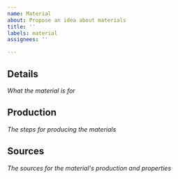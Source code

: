 ```yaml
---
name: Material
about: Propose an idea about materials
title: ''
labels: material
assignees: ''

---
```


## Details
_What the material is for_

## Production
_The steps for producing the materials_

## Sources
_The sources for the material's production and properties_
